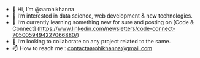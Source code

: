 - 👋 Hi, I’m @aarohikhanna
- 👀 I’m interested in data science, web development & new technologies.
- 🌱 I’m currently learning something new for sure and posting on [Code & Connect] (https://www.linkedin.com/newsletters/code-connect-7050059494227066880/)
- 💞️ I’m looking to collaborate on any project related to the same.
- 📫 How to reach me : contactaarohikhanna@gmail.com

<!---
aarohikhanna/aarohikhanna is a ✨ special ✨ repository because its `README.md` (this file) appears on your GitHub profile.
You can click the Preview link to take a look at your changes.
--->
